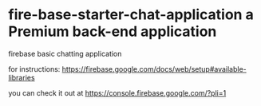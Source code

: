# fire-base-starter-chat-application a Premium back-end application
firebase basic chatting application

for instructions: https://firebase.google.com/docs/web/setup#available-libraries

you can check it out at https://console.firebase.google.com/?pli=1
